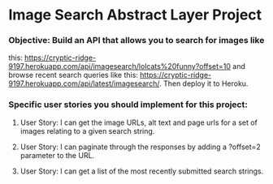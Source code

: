 # Image Search Abstract Layer Project


### Objective: Build an API that allows you to search for images like 
this: https://cryptic-ridge-9197.herokuapp.com/api/imagesearch/lolcats%20funny?offset=10 and browse recent 
search queries like this: https://cryptic-ridge-9197.herokuapp.com/api/latest/imagesearch/. Then deploy it to Heroku.

### Specific user stories you should implement for this project:

1. User Story: I can get the image URLs, alt text and page urls for a set of images relating to a given search string.

2. User Story: I can paginate through the responses by adding a ?offset=2 parameter to the URL.

3. User Story: I can get a list of the most recently submitted search strings.
